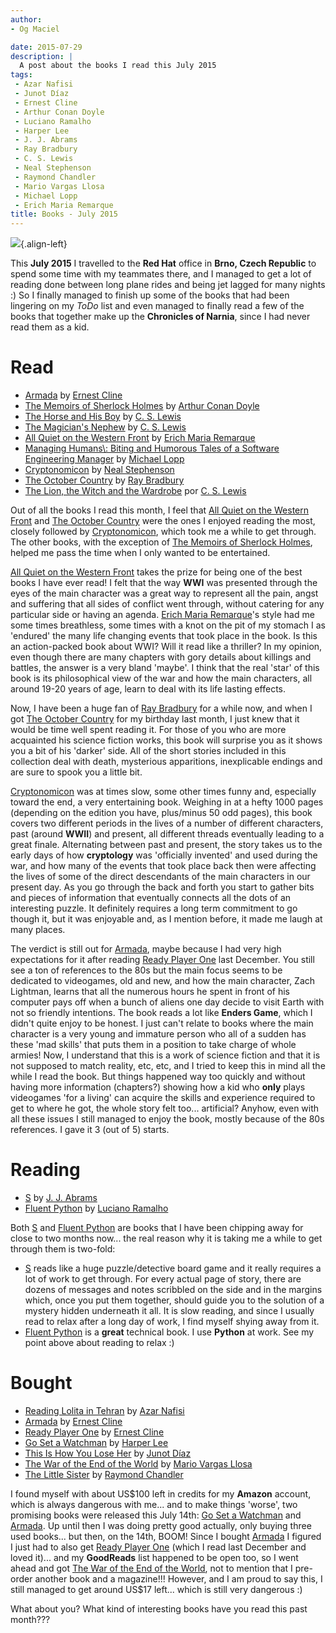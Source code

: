 ```yaml
---
author:
- Og Maciel

date: 2015-07-29
description: |
  A post about the books I read this July 2015
tags:
 - Azar Nafisi
 - Junot Díaz
 - Ernest Cline
 - Arthur Conan Doyle
 - Luciano Ramalho
 - Harper Lee
 - J. J. Abrams
 - Ray Bradbury
 - C. S. Lewis
 - Neal Stephenson
 - Raymond Chandler
 - Mario Vargas Llosa
 - Michael Lopp
 - Erich Maria Remarque
title: Books - July 2015
---
```


![](https://omaciel.fedorapeople.org/book_review.png){.align-left}

This **July 2015** I travelled to the **Red Hat** office in **Brno,
Czech Republic** to spend some time with my teammates there, and I
managed to get a lot of reading done between long plane rides and being
jet lagged for many nights :) So I finally managed to finish up some of
the books that had been lingering on my *ToDo* list and even managed to
finally read a few of the books that together make up the **Chronicles
of Narnia**, since I had never read them as a kid.

# Read

-   [Armada](https://www.goodreads.com/search?utf8=%E2%9C%93&query=Armada)
    by [Ernest
    Cline](https://www.goodreads.com/search?utf8=%E2%9C%93&query=Ernest+Cline)
-   [The Memoirs of Sherlock
    Holmes](https://www.goodreads.com/search?utf8=%E2%9C%93&query=The+Memoirs+of+Sherlock+Holmes)
    by [Arthur Conan
    Doyle](https://www.goodreads.com/search?utf8=%E2%9C%93&query=Arthur+Conan+Doyle)
-   [The Horse and His
    Boy](https://www.goodreads.com/search?utf8=%E2%9C%93&query=The+Horse+and+His+Boy)
    by [C. S.
    Lewis](https://www.goodreads.com/search?utf8=%E2%9C%93&query=C.+S.+Lewis)
-   [The Magician\'s
    Nephew](https://www.goodreads.com/search?utf8=%E2%9C%93&query=The+Magician's+Nephew)
    by [C. S.
    Lewis](https://www.goodreads.com/search?utf8=%E2%9C%93&query=C.+S.+Lewis)
-   [All Quiet on the Western
    Front](https://www.goodreads.com/search?utf8=%E2%9C%93&query=All+Quiet+on+the+Western+Front)
    by [Erich Maria
    Remarque](https://www.goodreads.com/search?utf8=%E2%9C%93&query=Erich+Maria+Remarque)
-   [Managing Humans\\: Biting and Humorous Tales of a Software
    Engineering Manager]() by [Michael
    Lopp](https://www.goodreads.com/search?utf8=%E2%9C%93&query=Michael+Lopp)
-   [Cryptonomicon](https://www.goodreads.com/search?utf8=%E2%9C%93&query=Cryptonomicon)
    by [Neal
    Stephenson](https://www.goodreads.com/search?utf8=%E2%9C%93&query=Neal+Stephenson)
-   [The October
    Country](https://www.goodreads.com/search?utf8=%E2%9C%93&query=The+October+Country)
    by [Ray
    Bradbury](https://www.goodreads.com/search?utf8=%E2%9C%93&query=Ray+Bradbury)
-   [The Lion, the Witch and the
    Wardrobe](https://www.goodreads.com/search?utf8=%E2%9C%93&query=The+Lion,+the+Witch+and+the+Wardrobe)
    por [C. S.
    Lewis](https://www.goodreads.com/search?utf8=%E2%9C%93&query=C.+S.+Lewis)

Out of all the books I read this month, I feel that [All Quiet on the
Western
Front](https://www.goodreads.com/search?utf8=%E2%9C%93&query=All+Quiet+on+the+Western+Front)
and [The October
Country](https://www.goodreads.com/search?utf8=%E2%9C%93&query=The+October+Country)
were the ones I enjoyed reading the most, closely followed by
[Cryptonomicon](https://www.goodreads.com/search?utf8=%E2%9C%93&query=Cryptonomicon),
which took me a while to get through. The other books, with the
exception of [The Memoirs of Sherlock
Holmes](https://www.goodreads.com/search?utf8=%E2%9C%93&query=The+Memoirs+of+Sherlock+Holmes),
helped me pass the time when I only wanted to be entertained.

[All Quiet on the Western
Front](https://www.goodreads.com/search?utf8=%E2%9C%93&query=All+Quiet+on+the+Western+Front)
takes the prize for being one of the best books I have ever read! I felt
that the way **WWI** was presented through the eyes of the main
character was a great way to represent all the pain, angst and suffering
that all sides of conflict went through, without catering for any
particular side or having an agenda. [Erich Maria
Remarque](https://www.goodreads.com/search?utf8=%E2%9C%93&query=Erich+Maria+Remarque)\'s
style had me some times breathless, some times with a knot on the pit of
my stomach I as \'endured\' the many life changing events that took
place in the book. Is this an action-packed book about WWI? Will it read
like a thriller? In my opinion, even though there are many chapters with
gory details about killings and battles, the answer is a very bland
\'maybe\'. I think that the real \'star\' of this book is its
philosophical view of the war and how the main characters, all around
19-20 years of age, learn to deal with its life lasting effects.

Now, I have been a huge fan of [Ray
Bradbury](https://www.goodreads.com/search?utf8=%E2%9C%93&query=Ray+Bradbury)
for a while now, and when I got [The October
Country](https://www.goodreads.com/search?utf8=%E2%9C%93&query=The+October+Country)
for my birthday last month, I just knew that it would be time well spent
reading it. For those of you who are more acquainted his science fiction
works, this book will surprise you as it shows you a bit of his
\'darker\' side. All of the short stories included in this collection
deal with death, mysterious apparitions, inexplicable endings and are
sure to spook you a little bit.

[Cryptonomicon](https://www.goodreads.com/search?utf8=%E2%9C%93&query=Cryptonomicon)
was at times slow, some other times funny and, especially toward the
end, a very entertaining book. Weighing in at a hefty 1000 pages
(depending on the edition you have, plus/minus 50 odd pages), this book
covers two different periods in the lives of a number of different
characters, past (around **WWII**) and present, all different threads
eventually leading to a great finale. Alternating between past and
present, the story takes us to the early days of how **cryptology** was
\'officially invented\' and used during the war, and how many of the
events that took place back then were affecting the lives of some of the
direct descendants of the main characters in our present day. As you go
through the back and forth you start to gather bits and pieces of
information that eventually connects all the dots of an interesting
puzzle. It definitely requires a long term commitment to go though it,
but it was enjoyable and, as I mention before, it made me laugh at many
places.

The verdict is still out for
[Armada](https://www.goodreads.com/search?utf8=%E2%9C%93&query=Armada),
maybe because I had very high expectations for it after reading [Ready
Player
One](https://www.goodreads.com/search?utf8=%E2%9C%93&query=Ready+Player+One)
last December. You still see a ton of references to the 80s but the main
focus seems to be dedicated to videogames, old and new, and how the main
character, Zach Lightman, learns that all the numerous hours he spent in
front of his computer pays off when a bunch of aliens one day decide to
visit Earth with not so friendly intentions. The book reads a lot like
**Enders Game**, which I didn\'t quite enjoy to be honest. I just can\'t
relate to books where the main character is a very young and immature
person who all of a sudden has these \'mad skills\' that puts them in a
position to take charge of whole armies! Now, I understand that this is
a work of science fiction and that it is not supposed to match reality,
etc, etc, and I tried to keep this in mind all the while I read the
book. But things happened way too quickly and without having more
information (chapters?) showing how a kid who **only** plays videogames
\'for a living\' can acquire the skills and experience required to get
to where he got, the whole story felt too\... artificial? Anyhow, even
with all these issues I still managed to enjoy the book, mostly because
of the 80s references. I gave it 3 (out of 5) starts.

# Reading

-   [S](https://www.goodreads.com/search?utf8=%E2%9C%93&query=S) by
    [J. J.
    Abrams](https://www.goodreads.com/search?utf8=%E2%9C%93&query=J.+J.+Abrams)
-   [Fluent
    Python](https://www.goodreads.com/search?utf8=%E2%9C%93&query=Fluent+Python)
    by [Luciano
    Ramalho](https://www.goodreads.com/search?utf8=%E2%9C%93&query=Luciano+Ramalho)

Both [S](https://www.goodreads.com/search?utf8=%E2%9C%93&query=S) and
[Fluent
Python](https://www.goodreads.com/search?utf8=%E2%9C%93&query=Fluent+Python)
are books that I have been chipping away for close to two months now\...
the real reason why it is taking me a while to get through them is
two-fold:

-   [S](https://www.goodreads.com/search?utf8=%E2%9C%93&query=S) reads
    like a huge puzzle/detective board game and it really requires a lot
    of work to get through. For every actual page of story, there are
    dozens of messages and notes scribbled on the side and in the
    margins which, once you put them together, should guide you to the
    solution of a mystery hidden underneath it all. It is slow reading,
    and since I usually read to relax after a long day of work, I find
    myself shying away from it.
-   [Fluent
    Python](https://www.goodreads.com/search?utf8=%E2%9C%93&query=Fluent+Python)
    is a **great** technical book. I use **Python** at work. See my
    point above about reading to relax :)

# Bought

-   [Reading Lolita in
    Tehran](https://www.goodreads.com/search?utf8=%E2%9C%93&query=Reading+Lolita+in+Tehran)
    by [Azar
    Nafisi](https://www.goodreads.com/search?utf8=%E2%9C%93&query=Azar+Nafisi)
-   [Armada](https://www.goodreads.com/search?utf8=%E2%9C%93&query=Armada)
    by [Ernest
    Cline](https://www.goodreads.com/search?utf8=%E2%9C%93&query=Ernest+Cline)
-   [Ready Player
    One](https://www.goodreads.com/search?utf8=%E2%9C%93&query=Ready+Player+One)
    by [Ernest
    Cline](https://www.goodreads.com/search?utf8=%E2%9C%93&query=Ernest+Cline)
-   [Go Set a
    Watchman](https://www.goodreads.com/search?utf8=%E2%9C%93&query=Go+Set+a+Watchman)
    by [Harper
    Lee](https://www.goodreads.com/search?utf8=%E2%9C%93&query=Harper+Lee)
-   [This Is How You Lose
    Her](https://www.goodreads.com/search?utf8=%E2%9C%93&query=This+Is+How+You+Lose+Her)
    by [Junot
    Díaz](https://www.goodreads.com/search?utf8=%E2%9C%93&query=Junot+Díaz)
-   [The War of the End of the
    World](https://www.goodreads.com/search?utf8=%E2%9C%93&query=The+War+of+the+End+of+the+World)
    by [Mario Vargas
    Llosa](https://www.goodreads.com/search?utf8=%E2%9C%93&query=Mario+Vargas+Llosa)
-   [The Little
    Sister](https://www.goodreads.com/search?utf8=%E2%9C%93&query=The+Little+Sister)
    by [Raymond
    Chandler](https://www.goodreads.com/search?utf8=%E2%9C%93&query=Raymond+Chandler)

I found myself with about US\$100 left in credits for my **Amazon**
account, which is always dangerous with me\... and to make things
\'worse\', two promising books were released this July 14th: [Go Set a
Watchman](https://www.goodreads.com/search?utf8=%E2%9C%93&query=Go+Set+a+Watchman)
and
[Armada](https://www.goodreads.com/search?utf8=%E2%9C%93&query=Armada).
Up until then I was doing pretty good actually, only buying three used
books\... but then, on the 14th, BOOM! Since I bought
[Armada](https://www.goodreads.com/search?utf8=%E2%9C%93&query=Armada) I
figured I just had to also get [Ready Player
One](https://www.goodreads.com/search?utf8=%E2%9C%93&query=Ready+Player+One)
(which I read last December and loved it)\... and my **GoodReads** list
happened to be open too, so I went ahead and got [The War of the End of
the
World](https://www.goodreads.com/search?utf8=%E2%9C%93&query=The+War+of+the+End+of+the+World),
not to mention that I pre-order another book and a magazine!!! However,
and I am proud to say this, I still managed to get around US\$17
left\... which is still very dangerous :)

What about you? What kind of interesting books have you read this past
month???
